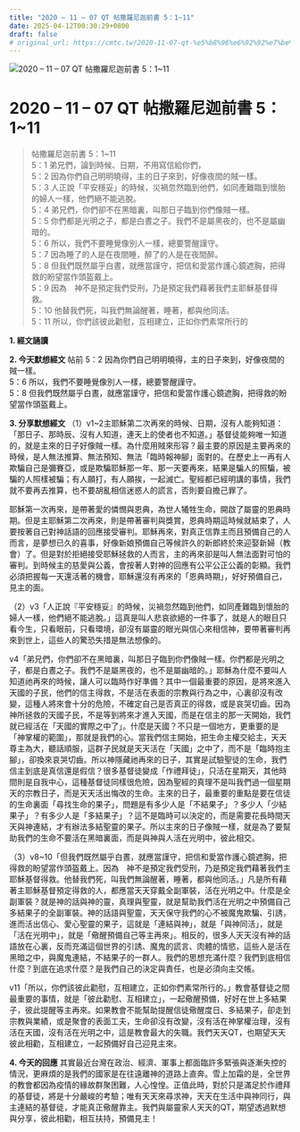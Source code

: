 ```yaml
---
title: "2020 – 11 – 07 QT 帖撒羅尼迦前書 5：1~11"
date: 2025-04-12T00:30:29+0800
draft: false
# original_url: https://cmtc.tw/2020-11-07-qt-%e5%b8%96%e6%92%92%e7%be%85%e5%b0%bc%e8%bf%a6%e5%89%8d%e6%9b%b8-5%ef%bc%9a111
---
```


![2020 – 11 – 07 QT 帖撒羅尼迦前書 5：1\~11](/images/qt.jpg   "2020 – 11 – 07 QT 帖撒羅尼迦前書 5：1\~11")

# 2020 – 11 – 07 QT 帖撒羅尼迦前書 5：1\~11

> 帖撒羅尼迦前書 5：1\~11  
> 5：1 弟兄們，論到時候、日期，不用寫信給你們，  
> 5：2 因為你們自己明明曉得，主的日子來到，好像夜間的賊一樣。  
> 5：3 人正說「平安穩妥」的時候，災禍忽然臨到他們，如同產難臨到懷胎的婦人一樣，他們絕不能逃脫。  
> 5：4 弟兄們，你們卻不在黑暗裏，叫那日子臨到你們像賊一樣。  
> 5：5 你們都是光明之子，都是白晝之子。我們不是屬黑夜的，也不是屬幽暗的。  
> 5：6 所以，我們不要睡覺像別人一樣，總要警醒謹守。  
> 5：7 因為睡了的人是在夜間睡，醉了的人是在夜間醉。  
> 5：8 但我們既然屬乎白晝，就應當謹守，把信和愛當作護心鏡遮胸，把得救的盼望當作頭盔戴上。  
> 5：9 因為　神不是預定我們受刑，乃是預定我們藉著我們主耶穌基督得救。  
> 5：10 他替我們死，叫我們無論醒著，睡著，都與他同活。  
> 5：11 所以，你們該彼此勸慰，互相建立，正如你們素常所行的

**1. 經文誦讀**

**2.  今天默想經文**
帖前 5：2 因為你們自己明明曉得，主的日子來到，好像夜間的賊一樣。  
5：6 所以，我們不要睡覺像別人一樣，總要警醒謹守。  
5：8 但我們既然屬乎白晝，就應當謹守，把信和愛當作護心鏡遮胸，把得救的盼望當作頭盔戴上。

**3. 分享默想經文**
（1）v1\~2主耶穌第二次再來的時候、日期，沒有人能夠知道：「那日子、那時辰、沒有人知道，連天上的使者也不知道。」基督徒能夠唯一知道的，就是主來的日子好像賊一樣。為什麼用賊來形容？最主要的原因是主要再來的時候，是人無法推算、無法預知、無法「臨時報神腳」面對的。在歷史上一再有人欺騙自己是彌賽亞，或是欺騙耶穌那一年、那一天要再來，結果是騙人的照騙，被騙的人照樣被騙；有人願打，有人願挨，一起滅亡。聖經都已經明講的事情，我們就不要再去推算，也不要胡亂相信迷惑人的謊言，否則要自擔己罪了。

耶穌第一次再來，是帶著愛的憐憫與恩典，為世人犧牲生命，開啟了屬靈的恩典時期。但是主耶穌第二次再來，則是帶著審判與獎賞，恩典時期這時候就結束了，人要按著自己對神話語的回應接受審判。耶穌再來，對真正信靠主而且預備自己的人而言，是夢想已久的喜事，好像新娘預備自己等候許久的新郎終於來迎娶新婦（教會）了。但是對於拒絕接受耶穌拯救的人而言，主的再來卻是叫人無法面對可怕的審判。到時候主的慈愛與公義，會按著人對神的回應有公平公正公義的彰顯。我們必須把握每一天還活著的機會，耶穌還沒有再來的「恩典時期」，好好預備自己，見主的面。

（2）v3「人正說『平安穩妥』的時候，災禍忽然臨到他們，如同產難臨到懷胎的婦人一樣，他們絕不能逃脫。」這真是叫人悲哀欲絕的一件事了，就是人的眼目只看今生，只看眼前，只看環境，卻沒有屬靈的眼光與信心來相信神，要帶著審判再來到世上，這些人的驚恐失措是無法想像的。

v4「弟兄們，你們卻不在黑暗裏，叫那日子臨到你們像賊一樣。你們都是光明之子，都是白晝之子。我們不是屬黑夜的，也不是屬幽暗的。」耶穌為什麼不要叫人知道祂再來的時候，讓人可以臨時作好準備？其中一個最重要的原因，是將來進入天國的子民，他們的信主得救，不是活在表面的宗教與行為之中，心裏卻沒有改變，這種人將來會十分的危險，不確定自己是否真正的得救，或是哀哭切齒。因為神所拯救的天國子民，不是等到將來才進入天國，而是在信主的那一天開始，我們就已經活在「天國的實際之中了」。什麼是天國？不只是一個地方，更重要的是「神掌權的範圍」，那就是我們的心。當我們信主開始，把生命主權交給主，天天尊主為大，聽話順服，這群子民就是天天活在「天國」之中了，而不是「臨時抱主腳」，卻換來哀哭切齒。所以神隱藏祂再來的日子，其實是試驗聖徒的生命，我們信主到底是真信還是假信？很多基督徒變成「作禮拜徒」，只活在星期天，其他時間則是自我中心，這種基督徒同樣很危險，因為聖經的真理不是叫我們過一個星期天的宗教日子，而是天天活出悔改的生命。主來的日子，最重要的重點是要在信徒的生命裏面「尋找生命的果子」，問題是有多少人是「不結果子」？多少人「少結果子」？有多少人是「多結果子」？這不是臨時可以決定的，而是需要花長時間天天與神連結，才有辦法多結聖靈的果子。所以主來的日子像賊一樣，就是為了要幫助我們的生命不要活在黑暗裏面，而是與神與人活在光明中，彼此相交。

（3）v8\~10「但我們既然屬乎白晝，就應當謹守，把信和愛當作護心鏡遮胸，把得救的盼望當作頭盔戴上。因為　神不是預定我們受刑，乃是預定我們藉著我們主耶穌基督得救。他替我們死，叫我們無論醒著，睡著，都與他同活。」凡是所有藉著主耶穌基督預定得救的人，都應當天天穿戴全副軍裝，活在光明之中。什麼是全副軍裝？就是神的話與神的靈，真理與聖靈，就是幫助我們活在光明之中預備自己多結果子的全副軍裝。神的話語與聖靈，天天保守我們的心不被魔鬼欺騙、引誘，進而活出信心、愛心聖靈的果子，這就是「連結與神」，就是「與神同活」，就是「活在光明中」，就是「儆醒預備自己等主再來」。相反的，很多人天天沒有神的話語放在心裏，反而充滿這個世界的引誘、魔鬼的謊言、肉體的情慾，這些人是活在黑暗之中，與魔鬼連結，不結果子的一群人。我們的思想充滿什麼？我們到底相信什麼？到底在追求什麼？是我們自己的決定與責任，也是必須向主交帳。

v11「所以，你們該彼此勸慰，互相建立，正如你們素常所行的。」教會基督徒之間最重要的事情，就是「彼此勸慰、互相建立」，一起儆醒預備，好好在世上多結果子，彼此提醒等主再來。如果教會不能幫助提醒信徒儆醒度日、多結果子，卻走到宗教與業績，或是聚會的表面工夫，生命卻沒有改變，沒有活在神掌權治理，沒有活在天國，沒有活在光明之中，這是教會最大的失職。我們天天QT，也期望天天彼此相勸，互相建立，一起預備好自己迎見主來。

**4. 今天的回應**
其實最近台灣在政治、經濟、軍事上都面臨許多緊張與逐漸失控的情況，更麻煩的是我們的國家是在往遠離神的道路上直奔。雪上加霜的是，全世界的教會都因為疫情的緣故群聚困難，人心惶惶。正值此時，對於只是滿足於作禮拜的基督徒，將是十分嚴峻的考驗；唯有天天來尋求神，天天在生活中與神同行，與主連結的基督徒，才能真正儆醒靠主。我們與屬靈家人天天的QT，期望透過默想與分享，彼此相勸，相互扶持，預備見主！
